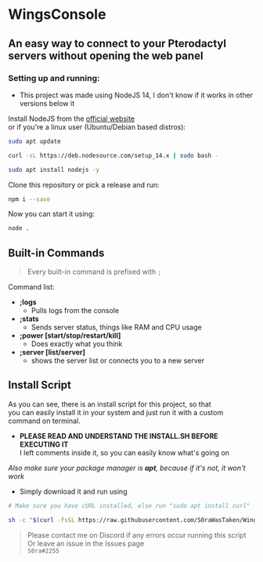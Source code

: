 # WingsConsole
## An easy way to connect to your Pterodactyl servers without opening the web panel


### Setting up and running:

- This project was made using NodeJS 14, I don't know if it works in other versions below it

Install NodeJS from the [official website](https://nodejs.org/en/download/)
<br>
or if you're a linux user (Ubuntu/Debian based distros):
```sh
sudo apt update

curl -sL https://deb.nodesource.com/setup_14.x | sudo bash -

sudo apt install nodejs -y
```

Clone this repository or pick a release and run:
```sh
npm i --save
```

Now you can start it using:
```sh
node .
```


## Built-in Commands

> Every built-in command is prefixed with `;`

Command list:
- **;logs**
  - Pulls logs from the console
- **;stats**
  - Sends server status, things like RAM and CPU usage
- **;power [start/stop/restart/kill]**
  - Does exactly what you think
- **;server [list/server]**
  - shows the server list or connects you to a new server


## Install Script  
As you can see, there is an install script for this project, so that  
you can easily install it in your system and just run it with a custom  
command on terminal.  

- **PLEASE READ AND UNDERSTAND THE INSTALL.SH BEFORE EXECUTING IT**  
I left comments inside it, so you can easily know what's going on  

*Also make sure your package manager is **apt**, because if it's not, it won't work*

 - Simply download it and run using  
 ```sh  
 # Make sure you have cURL installed, else run "sudo apt install curl"  
 
sh -c "$(curl -fsSL https://raw.githubusercontent.com/S0raWasTaken/WingsConsole/master/install.sh)"  
```  

> Please contact me on Discord if any errors occur running this script  
> Or leave an issue in the Issues page  
> `S0ra#2255`  

